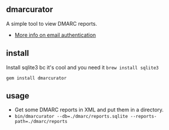## dmarcurator

A simple tool to view DMARC reports.

- [More info on email authentication](https://jl.ly/Email/authcheat.html)

## install

Install sqlite3 bc it's cool and you need it
`brew install sqlite3`

`gem install dmarcurator`

## usage

- Get some DMARC reports in XML and put them in a directory.
- `bin/dmarcurator --db=./dmarc/reports.sqlite --reports-path=./dmarc/reports`
